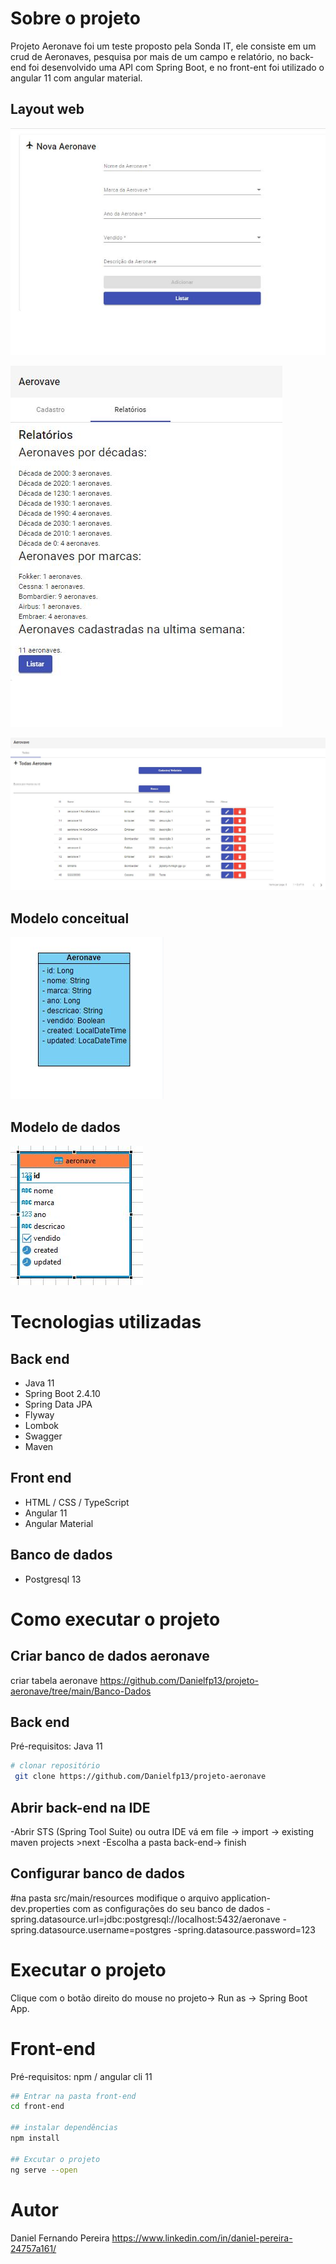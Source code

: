 # Sobre o projeto
Projeto Aeronave foi um teste proposto pela Sonda IT, ele consiste em um crud de Aeronaves, pesquisa por mais de um campo e relatório, no back-end foi desenvolvido uma API com Spring Boot, e no front-ent foi utilizado o angular 11 com angular material.

## Layout web
![Web 1](https://github.com/Danielfp13/projeto-aeronave/blob/main/assents/imagens/cadastro.jpg)

![Web 2](https://github.com/Danielfp13/projeto-aeronave/blob/main/assents/imagens/relatorio.jpg)

![Web 2](https://github.com/Danielfp13/projeto-aeronave/blob/main/assents/imagens/listagem.jpg)

## Modelo conceitual
![Modelo Conceitual](https://github.com/Danielfp13/projeto-aeronave/blob/main/assents/imagens/classe.jpg)

## Modelo de dados
![Modelo Conceitual](https://github.com/Danielfp13/projeto-aeronave/blob/main/assents/imagens/modelo-de-dados.jpg)

# Tecnologias utilizadas
## Back end

- Java 11
- Spring Boot 2.4.10
- Spring Data JPA
- Flyway
- Lombok
- Swagger
- Maven
## Front end

- HTML / CSS / TypeScript
- Angular 11
- Angular Material
## Banco de dados

- Postgresql 13

# Como executar o projeto

## Criar banco de dados aeronave

 criar tabela aeronave
 https://github.com/Danielfp13/projeto-aeronave/tree/main/Banco-Dados
 
## Back end

Pré-requisitos: Java 11

```bash
# clonar repositório
 git clone https://github.com/Danielfp13/projeto-aeronave
```
## Abrir back-end na IDE

 -Abrir STS (Spring Tool Suite) ou outra IDE
 vá em  file -> import -> existing maven projects >next
 -Escolha a pasta back-end-> finish
 
## Configurar banco de dados

#na pasta src/main/resources
modifique o arquivo application-dev.properties com as configurações do seu banco de dados
-spring.datasource.url=jdbc:postgresql://localhost:5432/aeronave
-spring.datasource.username=postgres
-spring.datasource.password=123

# Executar o projeto
Clique com o botão direito do mouse no projeto-> Run as -> Spring Boot App.

# Front-end 
Pré-requisitos: npm / angular cli 11

```bash
## Entrar na pasta front-end
cd front-end

## instalar dependências
npm install

## Excutar o projeto
ng serve --open

```

# Autor
Daniel Fernando Pereira
https://www.linkedin.com/in/daniel-pereira-24757a161/

